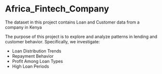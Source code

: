 # Africa_Fintech_Company

The dataset in this project contains Loan and Customer data from a company in Kenya

The purpose of this project is to explore and analyze patterns in lending and customer behavior. Specifically, we investigate:
- Loan Distribution Trends 
- Repayment Behavior 
- Profit Among Loan Types
- High Loan Periods

